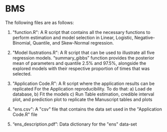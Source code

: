 # BMS
The following files are as follows:

1. "function.R": A R script that contains all the necessary functions to perform estimation and model selection in Linear, Logistic, Negative-Binomial, Quantile, and Skew-Normal regression.

2. "Model Ilustrations.R": A R script that can be used to illustrate all five regression models. “summary_gibbs” function provides the posterior mean of parameters and quantile 2.5% and 97.5%, alongside the explored models with their respective proportion of times that was selected.

3. "Application Code.R": A R script where the application results can be replicated For the Application reproducibility. To do that:
	a) Load de database, 
	b) Fit the models
	c) Run Table estimation, credible interval plot, and prediction plot to replicate the Manuscript tables and plots

4. "ens.csv": A "csv" file that contains the data set used in the "Application Code.R" file

5. “ens_description.pdf”: Data dictionary for the "ens" data-set
